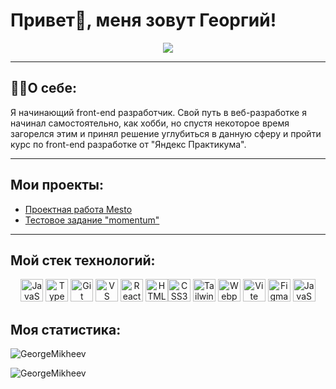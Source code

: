 

# Привет👋, меня зовут Георгий!

<p align="center">
<a href="https://t.me/George_Mikheev">
<img src="https://img.shields.io/badge/Telegram-2CA5E0?style=for-the-badge&logo=telegram&logoColor=white">
</a>
</p>

___

## 👨‍💻О себе:

Я начинающий front-end разработчик. Свой путь в веб-разработке я начинал самостоятельно, как хобби, но спустя некоторое время загорелся этим и принял решение углубиться в данную сферу и пройти курс по front-end разработке от "Яндекс Практикума". 

___

## Мои проекты:

- [Проектная работа Mesto](https://georgemikheev.github.io/mesto-project-ff/)
- [Тестовое задание "momentum"](https://georgemikheev.github.io/traineeship-test-task_momentum/)

___

## Мой стек технологий:

<p align="center">
<a href="https://developer.mozilla.org/en-US/docs/Web/JavaScript" target="_blank" rel="noreferrer"><img src="https://raw.githubusercontent.com/danielcranney/readme-generator/main/public/icons/skills/javascript-colored.svg" width="36" height="36" alt="JavaScript" /></a>
<a href="https://www.typescriptlang.org/" target="_blank" rel="noreferrer"><img src="https://raw.githubusercontent.com/danielcranney/readme-generator/main/public/icons/skills/typescript-colored.svg" width="36" height="36" alt="TypeScript" /></a>
<a href="https://git-scm.com/" target="_blank" rel="noreferrer"><img src="https://raw.githubusercontent.com/danielcranney/readme-generator/main/public/icons/skills/git-colored.svg" width="36" height="36" alt="Git" /></a>
<a href="https://code.visualstudio.com/" target="_blank" rel="noreferrer"><img src="https://raw.githubusercontent.com/danielcranney/readme-generator/main/public/icons/skills/visualstudiocode.svg" width="36" height="36" alt="VS Code" /></a>
<a href="https://reactjs.org/" target="_blank" rel="noreferrer"><img src="https://raw.githubusercontent.com/danielcranney/readme-generator/main/public/icons/skills/react-colored.svg" width="36" height="36" alt="React" /></a>
<a href="https://developer.mozilla.org/en-US/docs/Glossary/HTML5" target="_blank" rel="noreferrer"><img src="https://raw.githubusercontent.com/danielcranney/readme-generator/main/public/icons/skills/html5-colored.svg" width="36" height="36" alt="HTML5" /></a><a href="https://www.w3.org/TR/CSS/#css" target="_blank" rel="noreferrer"><img src="https://raw.githubusercontent.com/danielcranney/readme-generator/main/public/icons/skills/css3-colored.svg" width="36" height="36" alt="CSS3" /></a>
<a href="https://tailwindcss.com/" target="_blank" rel="noreferrer"><img src="https://raw.githubusercontent.com/danielcranney/readme-generator/main/public/icons/skills/tailwindcss-colored.svg" width="36" height="36" alt="TailwindCSS" /></a>
<a href="https://webpack.js.org/" target="_blank" rel="noreferrer"><img src="https://raw.githubusercontent.com/danielcranney/readme-generator/main/public/icons/skills/webpack-colored.svg" width="36" height="36" alt="Webpack" /></a>
<a href="https://vitejs.dev/" target="_blank" rel="noreferrer"><img src="https://raw.githubusercontent.com/danielcranney/readme-generator/main/public/icons/skills/vite-colored.svg" width="36" height="36" alt="Vite" /></a>
<a href="https://www.figma.com/" target="_blank" rel="noreferrer"><img src="https://raw.githubusercontent.com/danielcranney/readme-generator/main/public/icons/skills/figma-colored.svg" width="36" height="36" alt="Figma" /></a>
<a href="https://electron.atom.io/" target="_blank" rel="noreferrer"><img src="https://github.com/jalbertsr/logo-badge-images/blob/master/img/rsz_electron.png?raw=true" width="36" height="36" alt="JavaScript" /></a>
</p>

## Моя статистика:

![[GeorgeMikheev](https://github.com/GeorgeMikheev)](http://github-profile-summary-cards.vercel.app/api/cards/profile-details?username=GeorgeMikheev&theme=2077)

![[GeorgeMikheev](https://github.com/GeorgeMikheev)](http://github-profile-summary-cards.vercel.app/api/cards/repos-per-language?username=GeorgeMikheev&theme=2077)
